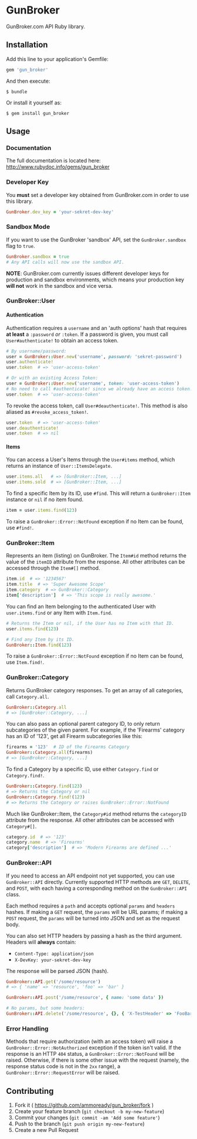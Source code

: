 # GunBroker

GunBroker.com API Ruby library.

## Installation

Add this line to your application's Gemfile:

```ruby
gem 'gun_broker'
```

And then execute:

    $ bundle

Or install it yourself as:

    $ gem install gun_broker

## Usage

### Documentation

The full documentation is located here: http://www.rubydoc.info/gems/gun_broker

### Developer Key

You **must** set a developer key obtained from GunBroker.com in order to use this library.

```ruby
GunBroker.dev_key = 'your-sekret-dev-key'
```

### Sandbox Mode

If you want to use the GunBroker 'sandbox' API, set the `GunBroker.sandbox` flag to `true`.

```ruby
GunBroker.sandbox = true
# Any API calls will now use the sandbox API.
```

**NOTE**: GunBroker.com currently issues different developer keys for production and sandbox environments,
which means your production key **will not** work in the sandbox and vice versa.

### GunBroker::User

#### Authentication

Authentication requires a `username` and an 'auth options' hash that requires **at least** a `:password`
*or* `:token`. If a password is given, you must call `User#authenticate!` to obtain an access token.

```ruby
# By username/password:
user = GunBroker::User.new('username', password: 'sekret-password')
user.authenticate!
user.token  # => 'user-access-token'

# Or with an existing Access Token:
user = GunBroker::User.new('username', token: 'user-access-token')
# No need to call #authenticate! since we already have an access token.
user.token  # => 'user-access-token'
```

To revoke the access token, call `User#deauthenticate!`.  This method is also aliased as `#revoke_access_token!`.

```ruby
user.token  # => 'user-access-token'
user.deauthenticate!
user.token  # => nil
```

#### Items

You can access a User's Items through the `User#items` method, which returns an instance of `User::ItemsDelegate`.

```ruby
user.items.all   # => [GunBroker::Item, ...]
user.items.sold  # => [GunBroker::Item, ...]
```

To find a specific Item by its ID, use `#find`. This will return a `GunBroker::Item` instance or `nil` if no item found.

```ruby
item = user.items.find(123)
```

To raise a `GunBroker::Error::NotFound` exception if no Item can be found, use `#find!`.


### GunBroker::Item

Represents an item (listing) on GunBroker.  The `Item#id` method returns the value of the `itemID` attribute
from the response.  All other attributes can be accessed through the `Item#[]` method.

```ruby
item.id  # => '1234567'
item.title  # => 'Super Awesome Scope'
item.category  # => GunBroker::Category
item['description']  # => 'This scope is really awesome.'
```

You can find an Item belonging to the authenticated User with `user.items.find` or any Item with `Item.find`.

```ruby
# Returns the Item or nil, if the User has no Item with that ID.
user.items.find(123)

# Find any Item by its ID.
GunBroker::Item.find(123)
```

To raise a `GunBroker::Error::NotFound` exception if no Item can be found, use `Item.find!`.


### GunBroker::Category

Returns GunBroker category responses.  To get an array of all categories, call `Category.all`.

```ruby
GunBroker::Category.all
# => [GunBroker::Category, ...]
```

You can also pass an optional parent category ID, to only return subcategories of the given parent.
For example, if the 'Firearms' category has an ID of '123', get all Firearm subcategories like this:

```ruby
firearms = '123'  # ID of the Firearms Category
GunBroker::Category.all(firearms)
# => [GunBroker::Category, ...]
```

To find a Category by a specific ID, use either `Category.find` or `Category.find!`.

```ruby
GunBroker::Category.find(123)
# => Returns the Category or nil
GunBroker::Category.find!(123)
# => Returns the Category or raises GunBroker::Error::NotFound
```

Much like GunBroker::Item, the `Category#id` method returns the `categoryID` attribute from the response.
All other attributes can be accessed with `Category#[]`.

```ruby
category.id  # => '123'
category.name  # => 'Firearms'
category['description']  # => 'Modern Firearms are defined ...'
```

### GunBroker::API

If you need to access an API endpoint not yet supported, you can use `GunBroker::API` directly.  Currently
supported HTTP methods are `GET`, `DELETE`, and `POST`, with each having a corresponding method on the
`GunBroker::API` class.

Each method requires a `path` and accepts optional `params` and `headers` hashes.  If making a `GET` request,
the `params` will be URL params; if making a `POST` request, the `params` will be turned into JSON and set
as the request body.

You can also set HTTP headers by passing a hash as the third argument.  Headers will **always** contain:

* `Content-Type: application/json`
* `X-DevKey: your-sekret-dev-key`

The response will be parsed JSON (hash).

```ruby
GunBroker::API.get('/some/resource')
# => { 'name' => 'resource', 'foo' => 'bar' }

GunBroker::API.post('/some/resource', { name: 'some data' })

# No params, but some headers:
GunBroker::API.delete('/some/resource', {}, { 'X-TestHeader' => 'FooBar' })
```

### Error Handling

Methods that require authorization (with an access token) will raise a `GunBroker::Error::NotAuthorized`
exception if the token isn't valid.  If the response is an HTTP `404` status, a `GunBroker::Error::NotFound`
will be raised.  Otherwise, if there is some other issue with the request (namely, the response status
code is not in the `2xx` range), a `GunBroker::Error::RequestError` will be raised.

## Contributing

1. Fork it ( https://github.com/ammoready/gun_broker/fork )
2. Create your feature branch (`git checkout -b my-new-feature`)
3. Commit your changes (`git commit -am 'Add some feature'`)
4. Push to the branch (`git push origin my-new-feature`)
5. Create a new Pull Request
